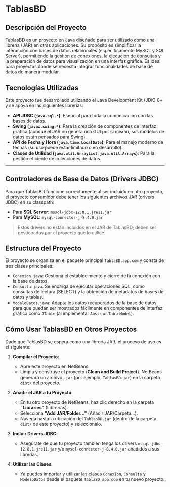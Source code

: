 # TablasBD

## Descripción del Proyecto
TablasBD es un proyecto en Java diseñado para ser utilizado como una librería (JAR) en otras aplicaciones. Su propósito es simplificar la interacción con bases de datos relacionales (específicamente MySQL y SQL Server), permitiendo la gestión de conexiones, la ejecución de consultas y la preparación de datos para visualización en una interfaz gráfica. Es ideal para proyectos donde se necesita integrar funcionalidades de base de datos de manera modular.

## Tecnologías Utilizadas
Este proyecto fue desarrollado utilizando el Java Development Kit (JDK) 8+ y se apoya en las siguientes librerías:

* **API JDBC (`java.sql.*`)**: Esencial para toda la comunicación con las bases de datos.
* **Swing (`javax.swing.*`)**: Para la creación de componentes de interfaz gráfica (aunque el JAR no genera una GUI por sí mismo, sus modelos de datos están pensados para Swing).
* **API de Fecha y Hora (`java.time.LocalDate`)**: Para el manejo moderno de fechas (su uso puede estar limitado o en desarrollo).
* **Clases de Utilidad (`java.util.ArrayList`, `java.util.Arrays`)**: Para la gestión eficiente de colecciones de datos.

---

## Controladores de Base de Datos (Drivers JDBC)
Para que TablasBD funcione correctamente al ser incluido en otro proyecto, el proyecto consumidor debe tener los siguientes archivos JAR (drivers JDBC) en su classpath:

* Para **SQL Server**: `mssql-jdbc-12.8.1.jre11.jar`
* Para **MySQL**: `mysql-connector-j-8.4.0.jar`

> Estos drivers no están incluidos en el JAR de TablasBD; deben ser gestionados por el proyecto que lo utilice.

## Estructura del Proyecto
El proyecto se organiza en el paquete principal `TablaBD.app.com` y consta de tres clases principales:

* `Conexion.java`: Gestiona el establecimiento y cierre de la conexión con la base de datos.
* `Consulta.java`: Se encarga de ejecutar operaciones SQL, como consultas de lectura (SELECT) y la obtención de metadatos de bases de datos y tablas.
* `ModeloDatos.java`: Adapta los datos recuperados de la base de datos para que puedan ser mostrados fácilmente en componentes de interfaz gráfica como `JTable` (al implementar `AbstractTableModel`).

## Cómo Usar TablasBD en Otros Proyectos
Dado que TablasBD se espera como una librería JAR, el proceso de uso es el siguiente:

1. **Compilar el Proyecto**:
   * Abre este proyecto en NetBeans.
   * Limpia y construye el proyecto (**Clean and Build Project**). NetBeans generará un archivo `.jar` (por ejemplo, `TablasBD.jar`) en la carpeta `dist/` del proyecto.

2. **Añadir el JAR a tu Proyecto**:
   * En tu otro proyecto de NetBeans, haz clic derecho en la carpeta **"Libraries"** (Librerías).
   * Selecciona **"Add JAR/Folder..."** (Añadir JAR/Carpeta...).
   * Navega hasta la ubicación del `TablasBD.jar` (dentro de la carpeta `dist/` de este proyecto) y selecciónalo.

3. **Incluir Drivers JDBC**:
   * Asegúrate de que tu proyecto también tenga los drivers `mssql-jdbc-12.8.1.jre11.jar` y/o `mysql-connector-j-8.4.0.jar` añadidos a sus librerías.

4. **Utilizar las Clases**:
   * Ya puedes importar y utilizar las clases `Conexion`, `Consulta` y `ModeloDatos` desde el paquete `TablaBD.app.com` en tu nuevo proyecto.
